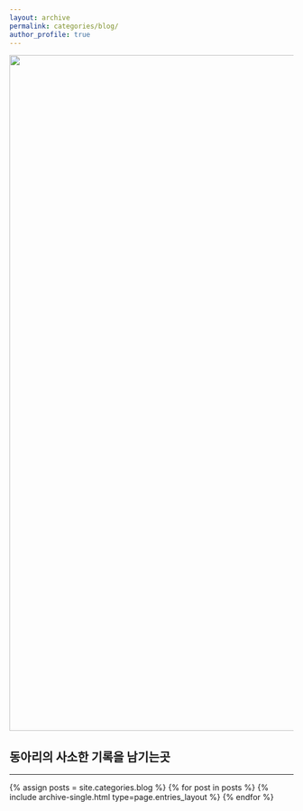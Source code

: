 ```yaml
---
layout: archive
permalink: categories/blog/
author_profile: true
---
```

<img src="{{ site.url }}{{ site.baseurl }}/assets/image/coding/mainpage.jpg" 
style=" width: 100vw; height: 30vh; 
        object-fit: cover;
        ">
<h2>동아리의 사소한 기록을 남기는곳</h2>
<hr>
{% assign posts = site.categories.blog %}
{% for post in posts %} {% include archive-single.html type=page.entries_layout %} {% endfor %}